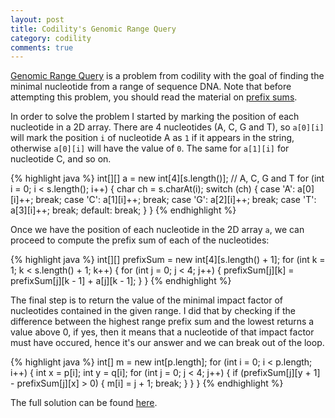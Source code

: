 ```yaml
---
layout: post
title: Codility's Genomic Range Query
category: codility
comments: true
---
```


[Genomic Range Query](https://codility.com/demo/take-sample-test/genomic_range_query) is a problem from codility with the goal of finding the minimal nucleotide from a range of sequence DNA. Note that before attempting this problem, you should read the material on [prefix sums](https://codility.com/media/train/3-PrefixSums.pdf).

In order to solve the problem I started by marking the position of each nucleotide in a 2D array. There are 4 nucleotides (A, C, G and T), so `a[0][i]` will mark the position `i` of nucleotide A as `1` if it appears in the string, otherwise `a[0][i]` will have the value of `0`. The same for `a[1][i]` for nucleotide C, and so on.

{% highlight java %}
int[][] a = new int[4][s.length()]; // A, C, G and T
for (int i = 0; i < s.length(); i++) {
    char ch = s.charAt(i);
    switch (ch) {
    case 'A':
        a[0][i]++;
        break;
    case 'C':
        a[1][i]++;
        break;
    case 'G':
        a[2][i]++;
        break;
    case 'T':
        a[3][i]++;
        break;
    default:
        break;
    }
}
{% endhighlight %}

Once we have the position of each nucleotide in the 2D array `a`, we can proceed to compute the prefix sum of each of the nucleotides:

{% highlight java %}
int[][] prefixSum = new int[4][s.length() + 1];
for (int k = 1; k < s.length() + 1; k++) {
    for (int j = 0; j < 4; j++) {
        prefixSum[j][k] = prefixSum[j][k - 1] + a[j][k - 1];
    }
}
{% endhighlight %}

The final step is to return the value of the minimal impact factor of nucleotides contained in the given range. I did that by checking if the difference between the highest range prefix sum and the lowest returns a value above 0, if yes, then it means that a nucleotide of that impact factor must have occured, hence it's our answer and we can break out of the loop.

{% highlight java %}
int[] m = new int[p.length];
for (int i = 0; i < p.length; i++) {
    int x = p[i];
    int y = q[i];
    for (int j = 0; j < 4; j++) {
        if (prefixSum[j][y + 1] - prefixSum[j][x] > 0) {
            m[i] = j + 1;
            break;
        }
    }
}
{% endhighlight %}

The full solution can be found [here](https://github.com/luisramalho/codility/blob/master/L03E2GenomicRangeQuery.java).
